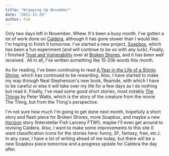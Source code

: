 ```yaml
---
title: "Wrapping Up November"
date: "2011-11-29"
author: tom
---
```


Only two days left in November. Whew. It's been a busy month. I've gotten a lot of work done on [Caldera](http://pawnstorm.net/?page_id=83), although it has gone slower than I would like. I'm hoping to finish it tomorrow. I've started a new project, [Soapbox](http://pawnstorm.net/?page_id=551), which has been a fun experiment (and will continue to be so with any luck). Finally, I finished [Trust and Vulnerability](http://brokenshores.com/?page_id=393) over at [Broken Shores](http://brokenshores.com/), and it has been well received.  All in all, I've written something like 15-20k words this month.

As for reading, I've been continuing to read [A Year in the Life of a Shinto Shrine](http://www.powells.com/biblio/2-9780295975009-2), which has continued to be rewarding. Also, I have started to make my way through Neal Stephenson's new book, Reamde, with which I have to be careful or else it will take over my life for a few days as I do nothing but read it. Finally, I've read some good short stories, most notably [The Things](http://clarkesworldmagazine.com/watts_01_10/) by Peter Watts, which is the story of the creature from the movie The Thing, but from the Thing's perspective.

I'm not sure how much I'm going to get done next month, hopefully a short story and flash piece for Broken Shores, more Soapbox, and maybe a new [Horizon](http://pawnstorm.net/?page_id=67) story (Interstellar Fish Larceny FTW!), maybe I'll even get around to revising Caldera. Also, I want to make some improvements to this site (I want classification icons for the stories here: funny, SF, fantasy, free, etc.). In any case, I have a lot of writing ahead of me today, but there will be a new Soapbox piece tomorrow and a progress update for Caldera the day after.
